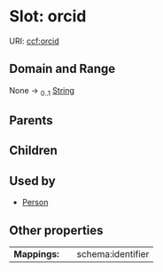 
# Slot: orcid




URI: [ccf:orcid](http://purl.org/ccf/orcid)


## Domain and Range

None &#8594;  <sub>0..1</sub> [String](types/String.md)

## Parents


## Children


## Used by

 * [Person](Person.md)

## Other properties

|  |  |  |
| --- | --- | --- |
| **Mappings:** | | schema:identifier |

